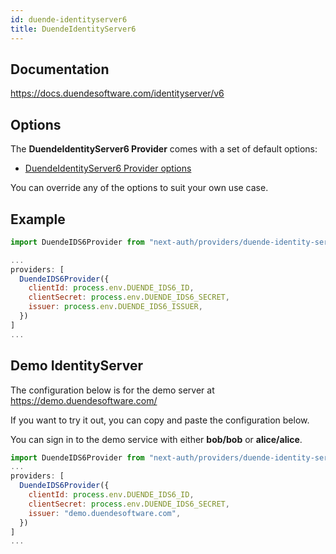 ```yaml
---
id: duende-identityserver6
title: DuendeIdentityServer6
---
```


## Documentation

https://docs.duendesoftware.com/identityserver/v6

## Options

The **DuendeIdentityServer6 Provider** comes with a set of default options:

- [DuendeIdentityServer6 Provider options](https://github.com/nextauthjs/next-auth/tree/main/packages/next-auth/src/providers/duende-identity-server6.ts)

You can override any of the options to suit your own use case.

## Example

```js
import DuendeIDS6Provider from "next-auth/providers/duende-identity-server6"

...
providers: [
  DuendeIDS6Provider({
    clientId: process.env.DUENDE_IDS6_ID,
    clientSecret: process.env.DUENDE_IDS6_SECRET,
    issuer: process.env.DUENDE_IDS6_ISSUER,
  })
]
...
```

## Demo IdentityServer

The configuration below is for the demo server at https://demo.duendesoftware.com/

If you want to try it out, you can copy and paste the configuration below.

You can sign in to the demo service with either <b>bob/bob</b> or <b>alice/alice</b>.

```js
import DuendeIDS6Provider from "next-auth/providers/duende-identity-server6"
...
providers: [
  DuendeIDS6Provider({
    clientId: process.env.DUENDE_IDS6_ID,
    clientSecret: process.env.DUENDE_IDS6_SECRET,
    issuer: "demo.duendesoftware.com",
  })
]
...
```
